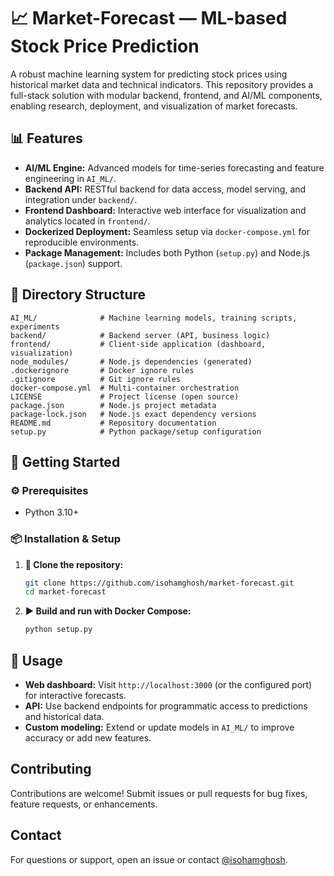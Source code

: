 # 📈 Market-Forecast — ML-based Stock Price Prediction

A robust machine learning system for predicting stock prices using historical market data and technical indicators. This repository provides a full-stack solution with modular backend, frontend, and AI/ML components, enabling research, deployment, and visualization of market forecasts.

## 📊 Features

- **AI/ML Engine:** Advanced models for time-series forecasting and feature engineering in `AI_ML/`.
- **Backend API:** RESTful backend for data access, model serving, and integration under `backend/`.
- **Frontend Dashboard:** Interactive web interface for visualization and analytics located in `frontend/`.
- **Dockerized Deployment:** Seamless setup via `docker-compose.yml` for reproducible environments.
- **Package Management:** Includes both Python (`setup.py`) and Node.js (`package.json`) support.

## 📁 Directory Structure

```
AI_ML/              # Machine learning models, training scripts, experiments
backend/            # Backend server (API, business logic)
frontend/           # Client-side application (dashboard, visualization)
node_modules/       # Node.js dependencies (generated)
.dockerignore       # Docker ignore rules
.gitignore          # Git ignore rules
docker-compose.yml  # Multi-container orchestration
LICENSE             # Project license (open source)
package.json        # Node.js project metadata
package-lock.json   # Node.js exact dependency versions
README.md           # Repository documentation
setup.py            # Python package/setup configuration
```

## 🚀 Getting Started

### ⚙️ Prerequisites

- Python 3.10+

### 📦 Installation & Setup

1. **🌱 Clone the repository:**
   ```bash
   git clone https://github.com/isohamghosh/market-forecast.git
   cd market-forecast
   ```

2. **▶️ Build and run with Docker Compose:**
   ```bash
   python setup.py
   ```

## 📘 Usage

- **Web dashboard:** Visit `http://localhost:3000` (or the configured port) for interactive forecasts.
- **API:** Use backend endpoints for programmatic access to predictions and historical data.
- **Custom modeling:** Extend or update models in `AI_ML/` to improve accuracy or add new features.

## Contributing

Contributions are welcome! Submit issues or pull requests for bug fixes, feature requests, or enhancements.

## Contact

For questions or support, open an issue or contact [@isohamghosh](https://github.com/isohamghosh).
